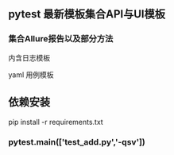 ## pytest 最新模板集合API与UI模板
### 集合Allure报告以及部分方法

内含日志模板

yaml 用例模板


## 依赖安装
pip install -r requirements.txt



### pytest.main(['test_add.py','-qsv'])

